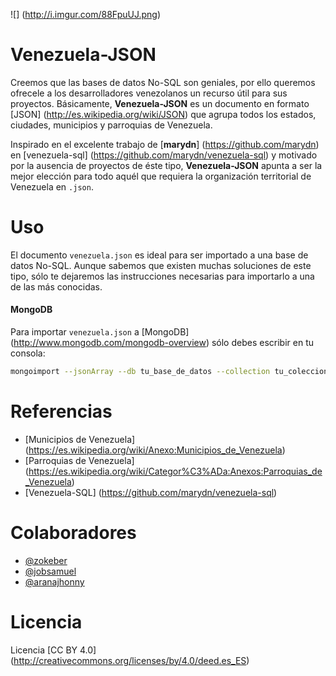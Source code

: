 ![] (http://i.imgur.com/88FpuUJ.png)
# Venezuela-JSON

Creemos que las bases de datos No-SQL son geniales, por ello queremos ofrecele a los desarrolladores venezolanos un recurso útil para sus proyectos. Básicamente, **Venezuela-JSON** es un documento en formato [JSON] (http://es.wikipedia.org/wiki/JSON) que agrupa todos los estados, ciudades, municipios y parroquias de Venezuela.

Inspirado en el excelente trabajo de [**marydn**] (https://github.com/marydn) en [venezuela-sql] (https://github.com/marydn/venezuela-sql) y motivado por la ausencia de proyectos de éste tipo, **Venezuela-JSON** apunta a ser la mejor elección para todo aquél que  requiera la organización territorial de Venezuela en `.json`.

# Uso
El documento `venezuela.json` es ideal para ser importado a una base de datos No-SQL. Aunque sabemos que existen muchas soluciones de este tipo, sólo te dejaremos las instrucciones necesarias para importarlo a una de las más conocidas.

#### MongoDB

Para importar `venezuela.json` a [MongoDB] (http://www.mongodb.com/mongodb-overview) sólo debes escribir en tu consola:

```bash
mongoimport --jsonArray --db tu_base_de_datos --collection tu_coleccion --type json --file "/ruta/a/venezuela.json"
```

# Referencias

- [Municipios de Venezuela] (https://es.wikipedia.org/wiki/Anexo:Municipios_de_Venezuela)
- [Parroquias de Venezuela] (https://es.wikipedia.org/wiki/Categor%C3%ADa:Anexos:Parroquias_de_Venezuela)
- [Venezuela-SQL] (https://github.com/marydn/venezuela-sql)

# Colaboradores

- [@zokeber](https://github.com/zokeber)
- [@jobsamuel](https://github.com/jobsamuel)
- [@aranajhonny](https://github.com/aranajhonny)

# Licencia

Licencia [CC BY 4.0] (http://creativecommons.org/licenses/by/4.0/deed.es_ES)